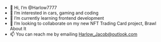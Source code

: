 - 👋 Hi, I’m @Harlow7777
- 👀 I’m interested in cars, gaming and coding
- 🌱 I’m currently learning frontend development
- 💞️ I’m looking to collaborate on my new NFT Trading Card project, Brawl About It
- 📫 You can reach me by emailing Harlow_Jacob@outlook.com

<!---
Harlow7777/Harlow7777 is a ✨ special ✨ repository because its `README.md` (this file) appears on your GitHub profile.
You can click the Preview link to take a look at your changes.
--->

